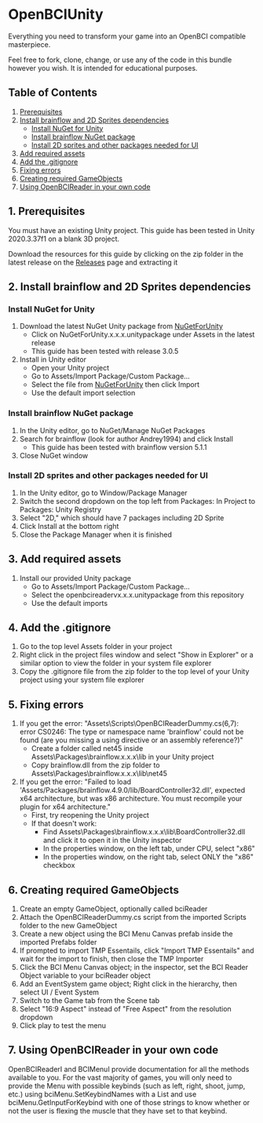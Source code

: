 # OpenBCIUnity
Everything you need to transform your game into an OpenBCI compatible masterpiece.

Feel free to fork, clone, change, or use any of the code in this bundle however you wish. It is intended for educational purposes.

## Table of Contents
1. [Prerequisites](#1-prerequisites)
2. [Install brainflow and 2D Sprites dependencies](#2-install-brainflow-and-2d-sprites-dependencies)
   - [Install NuGet for Unity](#install-nuget-for-unity)
   - [Install brainflow NuGet package](#install-brainflow-nuget-package)
   - [Install 2D sprites and other packages needed for UI](#install-2d-sprites-and-other-packages-needed-for-ui)
3. [Add required assets](#3-add-required-assets)
4. [Add the .gitignore](#4-add-the-gitignore)
5. [Fixing errors](#5-fixing-errors)
6. [Creating required GameObjects](#6-creating-required-gameobjects)
7. [Using OpenBCIReader in your own code](#7-using-openbcireader-in-your-own-code)

## 1. Prerequisites

You must have an existing Unity project. This guide has been tested in Unity 2020.3.37f1 on a blank 3D project.

Download the resources for this guide by clicking on the zip folder in the latest release on the [Releases](https://github.com/Neurotechnology-Exploration-Team/OpenBCIUnity/releases) page and extracting it

## 2. Install brainflow and 2D Sprites dependencies

### Install NuGet for Unity

1. Download the latest NuGet Unity package from [NuGetForUnity](https://github.com/GlitchEnzo/NuGetForUnity/releases)
   - Click on NuGetForUnity.x.x.x.unitypackage under Assets in the latest release
   - This guide has been tested with release 3.0.5
2. Install in Unity editor
   - Open your Unity project
   - Go to Assets/Import Package/Custom Package...
   - Select the file from [NuGetForUnity](https://github.com/GlitchEnzo/NuGetForUnity/releases) then click Import
   - Use the default import selection

### Install brainflow NuGet package

1. In the Unity editor, go to NuGet/Manage NuGet Packages
2. Search for brainflow (look for author Andrey1994) and click Install
   - This guide has been tested with brainflow version 5.1.1
3. Close NuGet window

### Install 2D sprites and other packages needed for UI

1. In the Unity editor, go to Window/Package Manager
2. Switch the second dropdown on the top left from Packages: In Project to Packages: Unity Registry
3. Select "2D," which should have 7 packages including 2D Sprite
4. Click Install at the bottom right
5. Close the Package Manager when it is finished


## 3. Add required assets

1. Install our provided Unity package
   - Go to Assets/Import Package/Custom Package...
   - Select the openbcireadervx.x.x.unitypackage from this repository
   - Use the default imports

## 4. Add the .gitignore

1. Go to the top level Assets folder in your project
2. Right click in the project files window and select "Show in Explorer" or a similar option to view the folder in your system file explorer
3. Copy the .gitignore file from the zip folder to the top level of your Unity project using your system file explorer

## 5. Fixing errors

1. If you get the error: "Assets\Scripts\OpenBCIReaderDummy.cs(6,7): error CS0246: The type or namespace name 'brainflow' could not be found (are you missing a using directive or an assembly reference?)"
   - Create a folder called net45 inside Assets\Packages\brainflow.x.x.x\lib in your Unity project
   - Copy brainflow.dll from the zip folder to Assets\Packages\brainflow.x.x.x\lib\net45
2. If you get the error: "Failed to load 'Assets/Packages/brainflow.4.9.0/lib/BoardController32.dll', expected x64 architecture, but was x86 architecture. You must recompile your plugin for x64 architecture."
   - First, try reopening the Unity project
   - If that doesn't work:
     - Find Assets\Packages\brainflow.x.x.x\lib\BoardController32.dll and click it to open it in the Unity inspector
     - In the properties window, on the left tab, under CPU, select "x86"
     - In the properties window, on the right tab, select ONLY the "x86" checkbox

## 6. Creating required GameObjects

1. Create an empty GameObject, optionally called bciReader
2. Attach the OpenBCIReaderDummy.cs script from the imported Scripts folder to the new GameObject
3. Create a new object using the BCI Menu Canvas prefab inside the imported Prefabs folder
4. If prompted to import TMP Essentails, click "Import TMP Essentails" and wait for the import to finish, then close the TMP Importer
5. Click the BCI Menu Canvas object; in the inspector, set the BCI Reader Object variable to your bciReader object
6. Add an EventSystem game object; Right click in the hierarchy, then select UI / Event System
7. Switch to the Game tab from the Scene tab
8. Select "16:9 Aspect" instead of "Free Aspect" from the resolution dropdown
9. Click play to test the menu

## 7. Using OpenBCIReader in your own code

OpenBCIReaderI and BCIMenuI provide documentation for all the methods available to you. For the vast majority of games, you will only need to provide the Menu with possible keybinds (such as left, right, shoot, jump, etc.) using bciMenu.SetKeybindNames with a List<string> and use bciMenu.GetInputForKeybind with one of those strings to know whether or not the user is flexing the muscle that they have set to that keybind.
